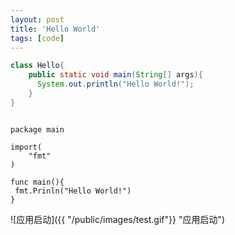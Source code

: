 ```yaml
---
layout: post
title: 'Hello World'
tags: [code]
---
```


```java
class Hello{
    public static void main(String[] args){
      System.out.println("Hello World!");
    }
}
```

```

package main

import(
    "fmt"
)

func main(){
 fmt.Prinln("Hello World!")   
}

```

![应用启动]({{ "/public/images/test.gif"}} "应用启动")

